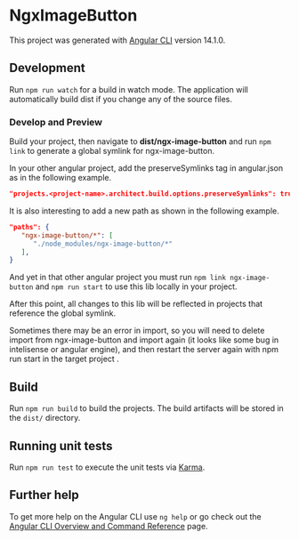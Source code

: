 # NgxImageButton

This project was generated with [Angular CLI](https://github.com/angular/angular-cli) version 14.1.0.

## Development

Run `npm run watch` for a build in watch mode. The application will automatically build dist if you change any of the source files.

### Develop and Preview

Build your project, then navigate to **dist/ngx-image-button** and run `npm link` to generate a global symlink for ngx-image-button.

In your other angular project, add the preserveSymlinks tag in angular.json as in the following example.

```json
"projects.<project-name>.architect.build.options.preserveSymlinks": true
```

It is also interesting to add a new path as shown in the following example.

```json
"paths": {
   "ngx-image-button/*": [
      "./node_modules/ngx-image-button/*"
   ],
}
```

And yet in that other angular project you must run `npm link ngx-image-button` and `npm run start` to use this lib locally in your project.

After this point, all changes to this lib will be reflected in projects that reference the global symlink.

Sometimes there may be an error in import, so you will need to delete import from ngx-image-button and import again (it looks like some bug in intelisense or angular engine), and then restart the server again with npm run start in the target project .

## Build

Run `npm run build` to build the projects. The build artifacts will be stored in the `dist/` directory.

## Running unit tests

Run `npm run test` to execute the unit tests via [Karma](https://karma-runner.github.io).

## Further help

To get more help on the Angular CLI use `ng help` or go check out the [Angular CLI Overview and Command Reference](https://angular.io/cli) page.
